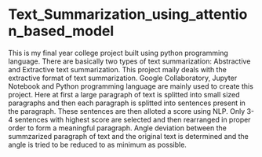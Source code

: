 # Text_Summarization_using_attention_based_model
This is my final year college project built using python programming language.
There are basically two types of text summarization: Abstractive and Extractive text summarization. This project maily deals with the extractive format of text summarization. Google Collaboratory, Jupyter Notebook and Python programming language are mainly used to create this project.
Here at first a large paragraph of text is splitted into small sized paragraphs and then each paragraph is splitted into sentences present in the paragraph. 
These sentences are then alloted a score using NLP. 
Only 3-4 sentences with highest score are selected and then rearranged in proper order to form a meaningful paragraph.
Angle deviation between the summzarized paragraph of text and the original text is determined and the angle is tried to be reduced to as minimum as possible.
